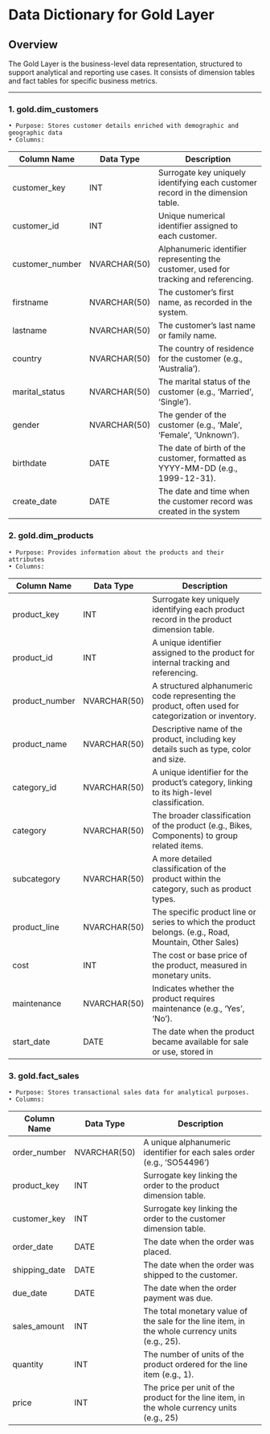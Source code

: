 # Data Dictionary for Gold Layer

## Overview
The Gold Layer is the business-level data representation, structured to support analytical and reporting use cases. 
It consists of dimension tables and fact tables for specific business metrics.

---

### 1. gold.dim_customers
  	• Purpose: Stores customer details enriched with demographic and geographic data
	• Columns:
|Column Name    |Data Type		  |Description																	                                        	  |
|---------------|---------------|-----------------------------------------------------------------------------------------|
|customer_key   |INT			      |Surrogate key uniquely identifying each customer record in the dimension table.
|customer_id    |INT			      |Unique numerical identifier assigned to each customer.
|customer_number|NVARCHAR(50)  	|Alphanumeric identifier representing the customer, used for tracking and referencing.
|firstname		  |NVARCHAR(50)  	|The customer’s first name, as recorded in the system.
|lastname		    |NVARCHAR(50)  	|The customer’s last name or family name.
|country	    	|NVARCHAR(50)  	|The country of residence for the customer (e.g., ‘Australia’).
|marital_status	|NVARCHAR(50)  	|The marital status of the customer (e.g., ‘Married’, ‘Single’).
|gender			    |NVARCHAR(50)  	|The gender of the customer (e.g., ‘Male’, ‘Female’, ‘Unknown’).
|birthdate	  	|DATE		      	|The date of birth of the customer, formatted as YYYY-MM-DD (e.g., 1999-12-31).
|create_date  	|DATE		      	|The date and time when the customer record was created in the system

### 2. gold.dim_products
    • Purpose: Provides information about the products and their attributes
    • Columns:
|Column Name    |Data Type		  |Description																			                                              		  |
|---------------|---------------|-----------------------------------------------------------------------------------------------------|
|product_key	  |INT		        |Surrogate key uniquely identifying each product record in the product dimension table.
|product_id		  |INT	        	|A unique identifier assigned to the product for internal tracking and referencing.
|product_number	|NVARCHAR(50)  	|A structured alphanumeric code representing the product, often used for categorization or inventory.
|product_name  	|NVARCHAR(50)  	|Descriptive name of the product, including key details such as type, color and size.
|category_id  	|NVARCHAR(50)  	|A unique identifier for the product’s category, linking to its high-level classification.
|category		    |NVARCHAR(50)  	|The broader classification of the product (e.g., Bikes, Components) to group related items.
|subcategory	  |NVARCHAR(50)  	|A more detailed classification of the product within the category, such as product types.
|product_line	  |NVARCHAR(50)	  |The specific product line or series to which the product belongs. (e.g., Road, Mountain, Other Sales)
|cost		    	  |INT			      |The cost or base price of the product, measured in monetary units.
|maintenance   	|NVARCHAR(50)	  |Indicates whether the product requires maintenance (e.g., ‘Yes’, ‘No’).
|start_date		  |DATE 		    	|The date when the product became available for sale or use, stored in

### 3. gold.fact_sales
   	• Purpose: Stores transactional sales data for analytical purposes.
   	• Columns:
|Column Name    |Data Type		|Description		    								                                                |
|---------------|---------------|-----------------------------------------------------------------------------------------------------|
|order_number	  |NVARCHAR(50)	  |A unique alphanumeric identifier for each sales order (e.g., ‘SO54496’)
|product_key   	|INT			      |Surrogate key linking the order to the product dimension table.
|customer_key  	|INT		      	|Surrogate key linking the order to the customer dimension table.
|order_date		  |DATE		      	|The date when the order was placed.
|shipping_date	|DATE			      |The date when the order was shipped to the customer.
|due_date		    |DATE			      |The date when the order payment was due.
|sales_amount  	|INT			      |The total monetary value of the sale for the line item, in the whole currency units (e.g., 25).
|quantity	    	|INT			      |The number of units of the product ordered for the line item (e.g., 1).
|price			    |INT			      |The price per unit of the product for the line item, in the whole currency units (e.g., 25)


